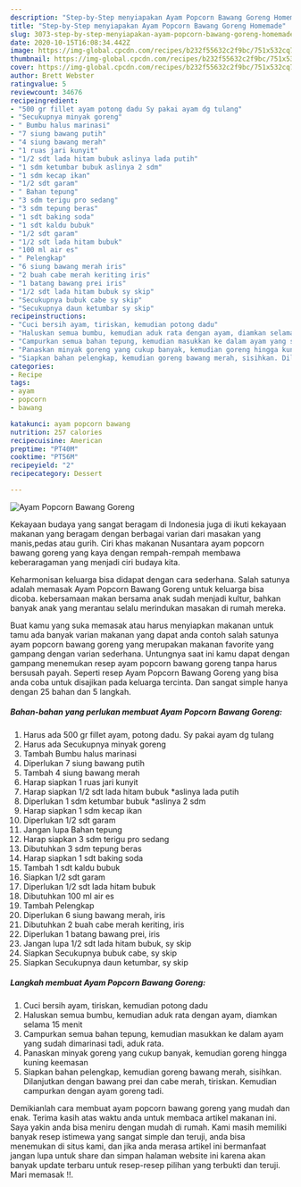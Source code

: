 ```yaml
---
description: "Step-by-Step menyiapakan Ayam Popcorn Bawang Goreng Homemade"
title: "Step-by-Step menyiapakan Ayam Popcorn Bawang Goreng Homemade"
slug: 3073-step-by-step-menyiapakan-ayam-popcorn-bawang-goreng-homemade
date: 2020-10-15T16:08:34.442Z
image: https://img-global.cpcdn.com/recipes/b232f55632c2f9bc/751x532cq70/ayam-popcorn-bawang-goreng-foto-resep-utama.jpg
thumbnail: https://img-global.cpcdn.com/recipes/b232f55632c2f9bc/751x532cq70/ayam-popcorn-bawang-goreng-foto-resep-utama.jpg
cover: https://img-global.cpcdn.com/recipes/b232f55632c2f9bc/751x532cq70/ayam-popcorn-bawang-goreng-foto-resep-utama.jpg
author: Brett Webster
ratingvalue: 5
reviewcount: 34676
recipeingredient:
- "500 gr fillet ayam potong dadu Sy pakai ayam dg tulang"
- "Secukupnya minyak goreng"
- " Bumbu halus marinasi"
- "7 siung bawang putih"
- "4 siung bawang merah"
- "1 ruas jari kunyit"
- "1/2 sdt lada hitam bubuk aslinya lada putih"
- "1 sdm ketumbar bubuk aslinya 2 sdm"
- "1 sdm kecap ikan"
- "1/2 sdt garam"
- " Bahan tepung"
- "3 sdm terigu pro sedang"
- "3 sdm tepung beras"
- "1 sdt baking soda"
- "1 sdt kaldu bubuk"
- "1/2 sdt garam"
- "1/2 sdt lada hitam bubuk"
- "100 ml air es"
- " Pelengkap"
- "6 siung bawang merah iris"
- "2 buah cabe merah keriting iris"
- "1 batang bawang prei iris"
- "1/2 sdt lada hitam bubuk sy skip"
- "Secukupnya bubuk cabe sy skip"
- "Secukupnya daun ketumbar sy skip"
recipeinstructions:
- "Cuci bersih ayam, tiriskan, kemudian potong dadu"
- "Haluskan semua bumbu, kemudian aduk rata dengan ayam, diamkan selama 15 menit"
- "Campurkan semua bahan tepung, kemudian masukkan ke dalam ayam yang sudah dimarinasi tadi, aduk rata."
- "Panaskan minyak goreng yang cukup banyak, kemudian goreng hingga kuning keemasan"
- "Siapkan bahan pelengkap, kemudian goreng bawang merah, sisihkan. Dilanjutkan dengan bawang prei dan cabe merah, tiriskan. Kemudian campurkan dengan ayam goreng tadi."
categories:
- Recipe
tags:
- ayam
- popcorn
- bawang

katakunci: ayam popcorn bawang 
nutrition: 257 calories
recipecuisine: American
preptime: "PT40M"
cooktime: "PT56M"
recipeyield: "2"
recipecategory: Dessert

---
```



![Ayam Popcorn Bawang Goreng](https://img-global.cpcdn.com/recipes/b232f55632c2f9bc/751x532cq70/ayam-popcorn-bawang-goreng-foto-resep-utama.jpg)

Kekayaan budaya yang sangat beragam di Indonesia juga di ikuti kekayaan makanan yang beragam dengan berbagai varian dari masakan yang manis,pedas atau gurih. Ciri khas makanan Nusantara ayam popcorn bawang goreng yang kaya dengan rempah-rempah membawa keberaragaman yang menjadi ciri budaya kita.


Keharmonisan keluarga bisa didapat dengan cara sederhana. Salah satunya adalah memasak Ayam Popcorn Bawang Goreng untuk keluarga bisa dicoba. kebersamaan makan bersama anak sudah menjadi kultur, bahkan banyak anak yang merantau selalu merindukan masakan di rumah mereka.



Buat kamu yang suka memasak atau harus menyiapkan makanan untuk tamu ada banyak varian makanan yang dapat anda contoh salah satunya ayam popcorn bawang goreng yang merupakan makanan favorite yang gampang dengan varian sederhana. Untungnya saat ini kamu dapat dengan gampang menemukan resep ayam popcorn bawang goreng tanpa harus bersusah payah.
Seperti resep Ayam Popcorn Bawang Goreng yang bisa anda coba untuk disajikan pada keluarga tercinta. Dan sangat simple hanya dengan 25 bahan dan 5 langkah.


<!--inarticleads1-->

##### Bahan-bahan yang perlukan membuat Ayam Popcorn Bawang Goreng:

1. Harus ada 500 gr fillet ayam, potong dadu. Sy pakai ayam dg tulang
1. Harus ada Secukupnya minyak goreng
1. Tambah  Bumbu halus marinasi
1. Diperlukan 7 siung bawang putih
1. Tambah 4 siung bawang merah
1. Harap siapkan 1 ruas jari kunyit
1. Harap siapkan 1/2 sdt lada hitam bubuk *aslinya lada putih
1. Diperlukan 1 sdm ketumbar bubuk *aslinya 2 sdm
1. Harap siapkan 1 sdm kecap ikan
1. Diperlukan 1/2 sdt garam
1. Jangan lupa  Bahan tepung
1. Harap siapkan 3 sdm terigu pro sedang
1. Dibutuhkan 3 sdm tepung beras
1. Harap siapkan 1 sdt baking soda
1. Tambah 1 sdt kaldu bubuk
1. Siapkan 1/2 sdt garam
1. Diperlukan 1/2 sdt lada hitam bubuk
1. Dibutuhkan 100 ml air es
1. Tambah  Pelengkap
1. Diperlukan 6 siung bawang merah, iris
1. Dibutuhkan 2 buah cabe merah keriting, iris
1. Diperlukan 1 batang bawang prei, iris
1. Jangan lupa 1/2 sdt lada hitam bubuk, sy skip
1. Siapkan Secukupnya bubuk cabe, sy skip
1. Siapkan Secukupnya daun ketumbar, sy skip




<!--inarticleads2-->

##### Langkah membuat  Ayam Popcorn Bawang Goreng:

1. Cuci bersih ayam, tiriskan, kemudian potong dadu
1. Haluskan semua bumbu, kemudian aduk rata dengan ayam, diamkan selama 15 menit
1. Campurkan semua bahan tepung, kemudian masukkan ke dalam ayam yang sudah dimarinasi tadi, aduk rata.
1. Panaskan minyak goreng yang cukup banyak, kemudian goreng hingga kuning keemasan
1. Siapkan bahan pelengkap, kemudian goreng bawang merah, sisihkan. Dilanjutkan dengan bawang prei dan cabe merah, tiriskan. Kemudian campurkan dengan ayam goreng tadi.




Demikianlah cara membuat ayam popcorn bawang goreng yang mudah dan enak. Terima kasih atas waktu anda untuk membaca artikel makanan ini. Saya yakin anda bisa meniru dengan mudah di rumah. Kami masih memiliki banyak resep istimewa yang sangat simple dan teruji, anda bisa menemukan di situs kami, dan jika anda merasa artikel ini bermanfaat jangan lupa untuk share dan simpan halaman website ini karena akan banyak update terbaru untuk resep-resep pilihan yang terbukti dan teruji. Mari memasak !!. 
